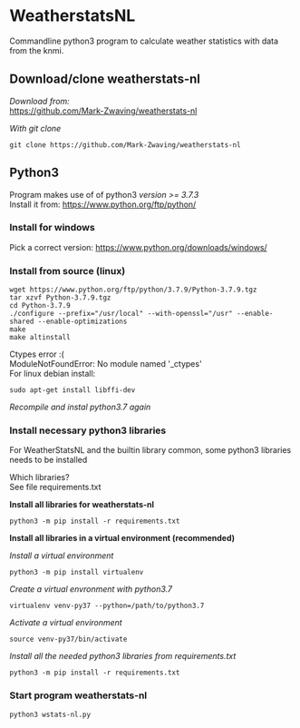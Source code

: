 # WeatherstatsNL

Commandline python3 program to calculate weather statistics with data from the knmi.  

## Download/clone weatherstats-nl
*Download from:*  
https://github.com/Mark-Zwaving/weatherstats-nl  

*With git clone*
```
git clone https://github.com/Mark-Zwaving/weatherstats-nl
```

## Python3
Program makes use of of python3 *version >= 3.7.3*  
Install it from: https://www.python.org/ftp/python/  

### Install for windows
Pick a correct version: https://www.python.org/downloads/windows/  

### Install from source (linux)
```
wget https://www.python.org/ftp/python/3.7.9/Python-3.7.9.tgz
tar xzvf Python-3.7.9.tgz
cd Python-3.7.9  
./configure --prefix="/usr/local" --with-openssl="/usr" --enable-shared --enable-optimizations  
make  
make altinstall  
```  
Ctypes error :(  
ModuleNotFoundError: No module named '\_ctypes'  
For linux debian install:  
```
sudo apt-get install libffi-dev  
```  
*Recompile and instal python3.7 again*  
  
### Install necessary python3 libraries  
For WeatherStatsNL and the builtin library common, some python3 libraries needs to be installed    
  
Which libraries?  
See file requirements.txt  

**Install all libraries for weatherstats-nl**  
```
python3 -m pip install -r requirements.txt  
```

**Install all libraries in a virtual environment (recommended)** 
  
*Install a virtual environment*  
```
python3 -m pip install virtualenv
``` 
*Create a virtual envronment with python3.7*  
```
virtualenv venv-py37 --python=/path/to/python3.7
```  
*Activate a virtual environment* 
```
source venv-py37/bin/activate
```  
*Install all the needed python3 libraries from requirements.txt*  
```
python3 -m pip install -r requirements.txt
```  

### Start program weatherstats-nl
```
python3 wstats-nl.py
```  
